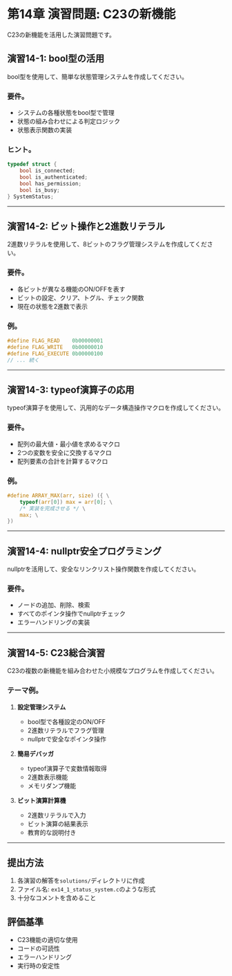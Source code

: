 # 第14章 演習問題: C23の新機能

C23の新機能を活用した演習問題です。

## 演習14-1: bool型の活用

bool型を使用して、簡単な状態管理システムを作成してください。

### 要件。
- システムの各種状態をbool型で管理
- 状態の組み合わせによる判定ロジック
- 状態表示関数の実装

### ヒント。
```c
typedef struct {
    bool is_connected;
    bool is_authenticated;
    bool has_permission;
    bool is_busy;
} SystemStatus;
```

---

## 演習14-2: ビット操作と2進数リテラル

2進数リテラルを使用して、8ビットのフラグ管理システムを作成してください。

### 要件。
- 各ビットが異なる機能のON/OFFを表す
- ビットの設定、クリア、トグル、チェック関数
- 現在の状態を2進数で表示

### 例。
```c
#define FLAG_READ    0b00000001
#define FLAG_WRITE   0b00000010
#define FLAG_EXECUTE 0b00000100
// ... 続く
```

---

## 演習14-3: typeof演算子の応用

typeof演算子を使用して、汎用的なデータ構造操作マクロを作成してください。

### 要件。
- 配列の最大値・最小値を求めるマクロ
- 2つの変数を安全に交換するマクロ
- 配列要素の合計を計算するマクロ

### 例。
```c
#define ARRAY_MAX(arr, size) ({ \
    typeof(arr[0]) max = arr[0]; \
    /* 実装を完成させる */ \
    max; \
})
```

---

## 演習14-4: nullptr安全プログラミング

nullptrを活用して、安全なリンクリスト操作関数を作成してください。

### 要件。
- ノードの追加、削除、検索
- すべてのポインタ操作でnullptrチェック
- エラーハンドリングの実装

---

## 演習14-5: C23総合演習

C23の複数の新機能を組み合わせた小規模なプログラムを作成してください。

### テーマ例。
1. **設定管理システム**
   - bool型で各種設定のON/OFF
   - 2進数リテラルでフラグ管理
   - nullptrで安全なポインタ操作

2. **簡易デバッガ**
   - typeof演算子で変数情報取得
   - 2進数表示機能
   - メモリダンプ機能

3. **ビット演算計算機**
   - 2進数リテラルで入力
   - ビット演算の結果表示
   - 教育的な説明付き

---

## 提出方法

1. 各演習の解答を`solutions/`ディレクトリに作成
2. ファイル名: `ex14_1_status_system.c`のような形式
3. 十分なコメントを含めること

## 評価基準

- C23機能の適切な使用
- コードの可読性
- エラーハンドリング
- 実行時の安定性